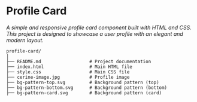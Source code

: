 # Profile Card
*A simple and responsive profile card component built with HTML and CSS.
This project is designed to showcase a user profile with an elegant and modern layout.*
```
profile-card/
│
├── README.md                  # Project documentation
├── index.html                 # Main HTML file
├── style.css                  # Main CSS file
├── cerine-image.jpg           # Profile image
├── bg-pattern-top.svg         # Background pattern (top)
├── bg-pattern-bottom.svg      # Background pattern (bottom)
├── bg-pattern-card.svg        # Background pattern (card)

```
